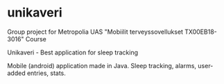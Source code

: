 # unikaveri
Group project for Metropolia UAS "Mobiilit terveyssovellukset TX00EB18-3016" Course

Unikaveri - Best application for sleep tracking

Mobile (android) application made in Java. Sleep tracking, alarms, user-added entries, stats.
